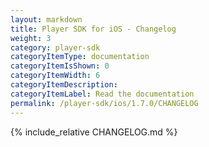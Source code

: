 ```yaml
---
layout: markdown
title: Player SDK for iOS - Changelog
weight: 3
category: player-sdk
categoryItemType: documentation
categoryItemIsShown: 0
categoryItemWidth: 6
categoryItemDescription:
categoryItemLabel: Read the documentation
permalink: /player-sdk/ios/1.7.0/CHANGELOG
---
```

{% include_relative CHANGELOG.md  %}
